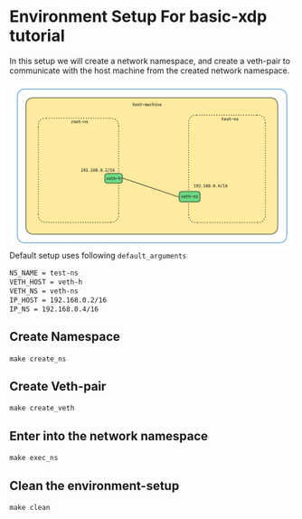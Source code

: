 # Environment Setup For basic-xdp tutorial

In this setup we will create a network namespace, and create a veth-pair to communicate with the host machine from the created network namespace.

![environment-overview](https://github.com/REZ-OAN/xdp-tutorials/blob/main/basic-xdp/Environment-Setup/images/environment-setup.png)
Default setup uses following `default_arguments`
```
NS_NAME = test-ns
VETH_HOST = veth-h
VETH_NS = veth-ns
IP_HOST = 192.168.0.2/16
IP_NS = 192.168.0.4/16
```

## Create Namespace
```
make create_ns
```
## Create Veth-pair
```
make create_veth
```
## Enter into the network namespace
```
make exec_ns
```
## Clean the environment-setup
```
make clean
```